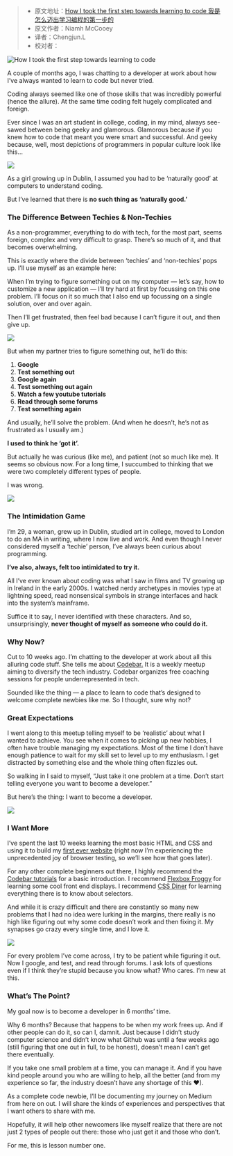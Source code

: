 > * 原文地址：[How I took the first step towards learning to code 我是怎么迈出学习编程的第一步的](https://www.freecodecamp.org/news/the-first-step-towards-learning-to-code-2e4c31e86630/)
> * 原文作者：Niamh McCooey
> * 译者：Chengjun.L
> * 校对者：

![How I took the first step towards learning to code](https://cdn-media-1.freecodecamp.org/images/1*CFeeiP9bD0riPqSIfCzX6A.jpeg)

A couple of months ago, I was chatting to a developer at work about how I’ve always wanted to learn to code but never tried.

Coding always seemed like one of those skills that was incredibly powerful (hence the allure). At the same time coding felt hugely complicated and foreign.

Ever since I was an art student in college, coding, in my mind, always see-sawed between being geeky and glamorous. Glamorous because if you knew how to code that meant you were smart and successful. And geeky because, well, most depictions of programmers in popular culture look like this…

![](https://cdn-media-1.freecodecamp.org/images/nfRdlv1hiH988xDoDqM7-FxSYU14fNJb6VPO)

As a girl growing up in Dublin, I assumed you had to be ‘naturally good’ at computers to understand coding.

But I’ve learned that there is **no such thing as ‘naturally good.’**

### The Difference Between Techies & Non-Techies

As a non-programmer, everything to do with tech, for the most part, seems foreign, complex and very difficult to grasp. There’s so much of it, and that becomes overwhelming.

This is exactly where the divide between ‘techies’ and ‘non-techies’ pops up. I’ll use myself as an example here:

When I’m trying to figure something out on my computer — let’s say, how to customize a new application — I’ll try hard at first by focussing on this one problem. I’ll focus on it so much that I also end up focussing on a single solution, over and over again.

Then I’ll get frustrated, then feel bad because I can’t figure it out, and then give up.

![](https://cdn-media-1.freecodecamp.org/images/xMgp33dGmO0rpbL3LtnbEoXu36UZ3Wx-20I5)

But when my partner tries to figure something out, he’ll do this:

1.  **Google**
2.  **Test something out**
3.  **Google again**
4.  **Test something out again**
5.  **Watch a few youtube tutorials**
6.  **Read through some forums**
7.  **Test something again**

And usually, he’ll solve the problem. (And when he doesn’t, he’s not as frustrated as I usually am.)

**I used to think he ‘got it’.**

But actually he was curious (like me), and patient (not so much like me). It seems so obvious now. For a long time, I succumbed to thinking that we were two completely different types of people.

I was wrong.

![](https://cdn-media-1.freecodecamp.org/images/7i4inG4i9HOeaUHdXNsF5FrrmYnjFrmpSx-s)

### The Intimidation Game

I’m 29, a woman, grew up in Dublin, studied art in college, moved to London to do an MA in writing, where I now live and work. And even though I never considered myself a ‘techie’ person, I’ve always been curious about programming.

**I’ve also, always, felt too intimidated to try it.**

All I’ve ever known about coding was what I saw in films and TV growing up in Ireland in the early 2000s. I watched nerdy archetypes in movies type at lightning speed, read nonsensical symbols in strange interfaces and hack into the system’s mainframe.

Suffice it to say, I never identified with these characters. And so, unsurprisingly,  **never thought of myself as someone who could do it.**

### Why Now?

Cut to 10 weeks ago. I’m chatting to the developer at work about all this alluring code stuff. She tells me about  [Codebar.][1]  It is a weekly meetup aiming to diversify the tech industry. Codebar organizes free coaching sessions for people underrepresented in tech.

Sounded like the thing — a place to learn to code that’s designed to welcome complete newbies like me. So I thought, sure why not?

### Great Expectations

I went along to this meetup telling myself to be ‘realistic’ about what I wanted to achieve. You see when it comes to picking up new hobbies, I often have trouble managing my expectations. Most of the time I don’t have enough patience to wait for my skill set to level up to my enthusiasm. I get distracted by something else and the whole thing often fizzles out.

So walking in I said to myself, “Just take it one problem at a time. Don’t start telling everyone you want to become a developer.”

But here’s the thing: I want to become a developer.

![](https://cdn-media-1.freecodecamp.org/images/niNPueDfyi75HA71aRdjE9p7vqfqvnBEYxpe)

### **I Want More**

I’ve spent the last 10 weeks learning the most basic HTML and CSS and using it to build my  [first ever website][2]  (right now I’m experiencing the unprecedented joy of browser testing, so we’ll see how that goes later).

For any other complete beginners out there, I highly recommend the  [Codebar tutorials][3]  for a basic introduction. I recommend  [Flexbox Froggy][4]  for learning some cool front end displays. I recommend  [CSS Diner][5]  for learning everything there is to know about selectors.

And while it is crazy difficult and there are constantly so many new problems that I had no idea were lurking in the margins, there really is no high like figuring out why some code doesn’t work and then fixing it. My synapses go crazy every single time, and I love it.

![](https://cdn-media-1.freecodecamp.org/images/7WzzMmw7cB8gEIQbjhXchHyA94LHGIqVKVR8)

For every problem I’ve come across, I try to be patient while figuring it out. Now I google, and test, and read through forums. I ask lots of questions even if I think they’re stupid because you know what? Who cares. I’m new at this.

### **What’s The Point?**

My goal now is to become a developer in 6 months’ time.

Why 6 months? Because that happens to be when my work frees up. And if other people can do it, so can I, damnit. Just because I didn’t study computer science and didn’t know what Github was until a few weeks ago (still figuring that one out in full, to be honest), doesn’t mean I can’t get there eventually.

If you take one small problem at a time, you can manage it. And if you have kind people around you who are willing to help, all the better (and from my experience so far, the industry doesn’t have any shortage of this ❤).

As a complete code newbie, I’ll be documenting my journey on Medium from here on out. I will share the kinds of experiences and perspectives that I want others to share with me.

Hopefully, it will help other newcomers like myself realize that there are not just 2 types of people out there: those who just get it and those who don’t.

For me, this is lesson number one.

  

[1]: http://www.codebar.io/
[2]: https://niamhmccoo.github.io/
[3]: http://tutorials.codebar.io/
[4]: https://flexboxfroggy.com/
[5]: https://flukeout.github.io/
